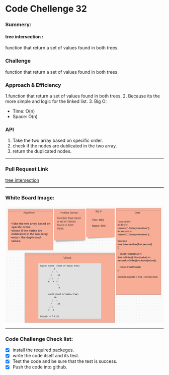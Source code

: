 # Code Chellenge 32

### Summery:

#### tree intersection :

function that return a set of values found in both trees.

### Challenge 

function that return a set of values found in both trees.

### Approach & Efficiency
1.function that return a set of values found in both trees.
2. Because its the more simple and logic for the linked list.
3. Big O: 

   - Time: O(n)
   - Space: O(n)

### API

1. Take the two array based on specific order.
2. check if the nodes are dublicated in the two array.
3. return the duplicated nodes.

***********************************************************************************************
### Pull Request Link

[tree intersection](https://github.com/HaneenKh88/data-structures-and-algorithms/pull/47)

***********************************************************************************************

### White Board Image:

![White Board](https://github.com/HaneenKh88/data-structures-and-algorithms/blob/main/code-challenges/401-CodeChellenges/assests/codechallenge32.png)



***********************************************************************************************


### Code Challenge Check list:


- [x] install the required packeges.
- [x] write the code itself and its test.
- [x] Test the code and be sure that the test is success.
- [x] Push the code into github.
